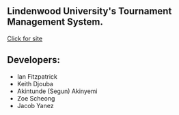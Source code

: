 
## Lindenwood University's Tournament Management System. 

[Click for site](gamertree.org)

## Developers: 
- Ian Fitzpatrick 
- Keith Djouba 
- Akintunde (Segun) Akinyemi 
- Zoe Scheong 
- Jacob Yanez 
